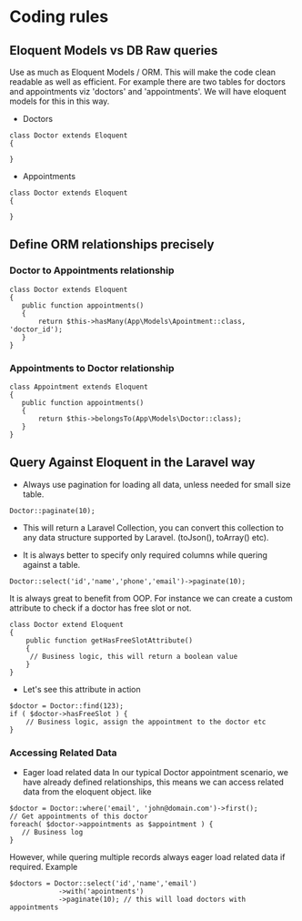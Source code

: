 # Coding rules

## Eloquent Models vs DB Raw queries
Use as much as Eloquent Models / ORM. This will make the code clean readable as well as efficient.
For example there are two tables  for doctors and appointments viz 'doctors' and 'appointments'. We will have eloquent models for this in this way.
* Doctors 
```
class Doctor extends Eloquent
{

}
```
* Appointments 
```
class Doctor extends Eloquent
{

}
```
## Define ORM relationships precisely

### Doctor to Appointments relationship
```
class Doctor extends Eloquent
{
   public function appointments()
   {
       return $this->hasMany(App\Models\Apointment::class, 'doctor_id');
   }
}
```
### Appointments to Doctor relationship
```
class Appointment extends Eloquent
{
   public function appointments()
   {
       return $this->belongsTo(App\Models\Doctor::class);
   }
}
```
## Query Against Eloquent in the Laravel way

* Always use pagination for loading all data, unless needed for small size table.
```
Doctor::paginate(10);
```
* This will return a Laravel Collection, you can convert this collection to any data structure supported by Laravel. (toJson(), toArray() etc).

* It is always better to specify only required columns while quering against a table.
```
Doctor::select('id','name','phone','email')->paginate(10);
```
It is always great to benefit from OOP. For instance we can create a custom attribute to check if a doctor has free slot or not.
```
class Doctor extend Eloquent 
{
    public function getHasFreeSlotAttribute()
    {
     // Business logic, this will return a boolean value
    }
}
```
* Let's see this attribute in action
```
$doctor = Doctor::find(123);
if ( $doctor->hasFreeSlot ) {
    // Business logic, assign the appointment to the doctor etc
}
```
### Accessing Related Data
* Eager load related data 
In our typical Doctor appointment scenario, we have already defined relationships, this means we can access related data from the eloquent object. like
``` 
$doctor = Doctor::where('email', 'john@domain.com')->first();
// Get appointments of this doctor
foreach( $doctor->appointments as $appointment ) {
   // Business log
}
```
However, while quering multiple records always eager load related data if required. Example
```
$doctors = Doctor::select('id','name','email')
            ->with('apointments')
            ->paginate(10); // this will load doctors with appointments
```
